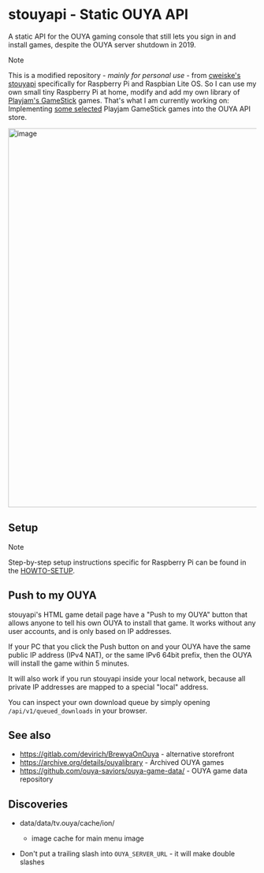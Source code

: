 # stouyapi - Static OUYA API

A static API for the OUYA gaming console that still lets you sign in and install games, despite the OUYA server shutdown in 2019.

> [!NOTE]
> This is a modified repository - *mainly for personal use* - from [cweiske's stouyapi](https://github.com/cweiske/stouyapi) specifically for Raspberry Pi and Raspbian Lite OS. So I can use my own small tiny Raspberry Pi at home, modify and add my own library of [Playjam's GameStick](https://en.wikipedia.org/wiki/GameStick) games.
> That's what I am currently working on: Implementing [some selected](https://github.com/andiweli/gamestick-assets) Playjam GameStick games into the OUYA API store.

<img width="2048" height="769" alt="image" src="https://github.com/user-attachments/assets/9cc41859-976f-475f-95e3-14ec3e349d1f" />


## Setup

> [!NOTE]
> Step-by-step setup instructions specific for Raspberry Pi can be found in the [HOWTO-SETUP](https://github.com/andiweli/stouyapi/blob/master/HOWTO-SETUP.md).


## Push to my OUYA

stouyapi's HTML game detail page have a "Push to my OUYA" button that allows anyone to tell his own OUYA to install that game.
It works without any user accounts, and is only based on IP addresses.

If your PC that you click the Push button on and your OUYA have the same public IP address (IPv4 NAT), or the same IPv6 64bit prefix, then the OUYA will install the game within 5 minutes.

It will also work if you run stouyapi inside your local network, because all private IP addresses are mapped to a special "local" address.

You can inspect your own download queue by simply opening ``/api/v1/queued_downloads`` in your browser.


## See also

- https://gitlab.com/devirich/BrewyaOnOuya - alternative storefront
- https://archive.org/details/ouyalibrary - Archived OUYA games
- https://github.com/ouya-saviors/ouya-game-data/ - OUYA game data repository

## Discoveries

- data/data/tv.ouya/cache/ion/

  - image cache for main menu image

- Don't put a trailing slash into ``OUYA_SERVER_URL`` - it will make double slashes
